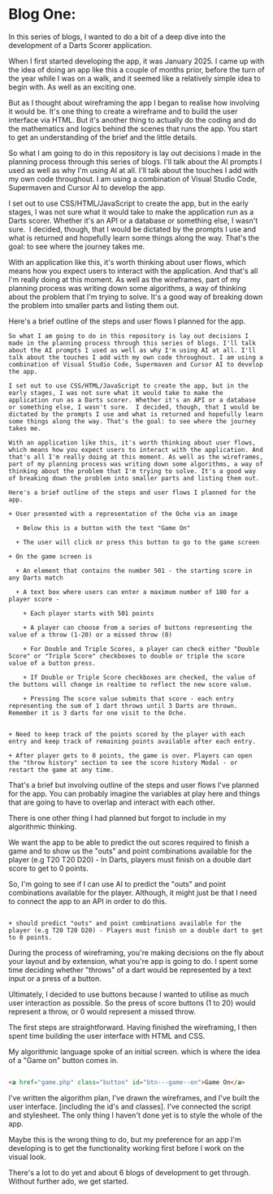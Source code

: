 # Blog One: 

In this series of blogs, I wanted to do a bit of a deep dive into the development of a Darts Scorer application.

When I first started developing the app, it was January 2025. I came up with the idea of doing an app like this a couple of months prior, before the turn of the year while I was on a walk, and it seemed like a relatively simple idea to begin with. As well as an exciting one.

But as I thought about wireframing the app I began to realise how involving it would be. It's one thing to create a wireframe and to build the user interface via HTML. But it's another thing to actually do the coding and do the mathematics and logics behind the scenes that runs the app. You start to get an understanding of the brief and the little details.

So what I am going to do in this repository is lay out decisions I made in the planning process through this series of blogs. I'll talk about the AI prompts I used as well as why I'm using AI at all. I'll talk about the touches I add with my own code throughout. I am using a combination of Visual Studio Code, Supermaven and Cursor AI to develop the app.

I set out to use CSS/HTML/JavaScript to create the app, but in the early stages, I was not sure what it would take to make the application run as a Darts scorer. Whether it's an API or a database or something else, I wasn't sure.  I decided, though, that I would be dictated by the prompts I use and what is returned and hopefully learn some things along the way. That's the goal: to see where the journey takes me.

With an application like this, it's worth thinking about user flows, which means how you expect users to interact with the application. And that's all I'm really doing at this moment. As well as the wireframes, part of my planning process was writing down some algorithms, a way of thinking about the problem that I'm trying to solve. It's a good way of breaking down the problem into smaller parts and listing them out.

Here's a brief outline of the steps and user flows I planned for the app.

```
So what I am going to do in this repository is lay out decisions I made in the planning process through this series of blogs. I'll talk about the AI prompts I used as well as why I'm using AI at all. I'll talk about the touches I add with my own code throughout. I am using a combination of Visual Studio Code, Supermaven and Cursor AI to develop the app.

I set out to use CSS/HTML/JavaScript to create the app, but in the early stages, I was not sure what it would take to make the application run as a Darts scorer. Whether it's an API or a database or something else, I wasn't sure.  I decided, though, that I would be dictated by the prompts I use and what is returned and hopefully learn some things along the way. That's the goal: to see where the journey takes me.

With an application like this, it's worth thinking about user flows, which means how you expect users to interact with the application. And that's all I'm really doing at this moment. As well as the wireframes, part of my planning process was writing down some algorithms, a way of thinking about the problem that I'm trying to solve. It's a good way of breaking down the problem into smaller parts and listing them out.

Here's a brief outline of the steps and user flows I planned for the app.

+ User presented with a representation of the Oche via an image

  + Below this is a button with the text "Game On"

  + The user will click or press this button to go to the game screen

+ On the game screen is

  + An element that contains the number 501 - the starting score in any Darts match

  + A text box where users can enter a maximum number of 180 for a player score -

    + Each player starts with 501 points

    + A player can choose from a series of buttons representing the value of a throw (1-20) or a missed throw (0)

    + For Double and Triple Scores, a player can check either "Double Score" or "Triple Score" checkboxes to double or triple the score value of a button press.

    + If Double or Triple Score checkboxes are checked, the value of the buttons will change in realtime to reflect the new score value.

    + Pressing The score value submits that score - each entry representing the sum of 1 dart throws until 3 Darts are thrown. Remember it is 3 darts for one visit to the Oche.


+ Need to keep track of the points scored by the player with each entry and keep track of remaining points available after each entry.

+ After player gets to 0 points, the game is over. Players can open the "throw history" section to see the score history Modal - or restart the game at any time.

```

That's a brief but involving outline of the steps and user flows I've planned for the app. You can probably imagine the variables at play here and things that are going to have to overlap and interact with each other.

There is one other thing I had planned but forgot to include in my algorithmic thinking.

We want the app to be able to predict the out scores required to finish a game and to show us the "outs" and point combinations available for the player (e.g T20 T20 D20) - In Darts, players must finish on a double dart score to get to 0 points.

So, I'm going to see if I can use AI to predict the "outs" and point combinations available for the player. Although, it might just be that I need to connect the app to an API in order to do this.

```

+ should predict "outs" and point combinations available for the player (e.g T20 T20 D20) - Players must finish on a double dart to get to 0 points.

```

During the process of wireframing, you're making decisions on the fly about your layout and by extension, what you're app is going to do. I spent some time deciding whether "throws" of a dart would be represented by a text input or a press of a button.

Ultimately, I decided to use buttons because I wanted to utilise as much user interaction as possible. So the press of score buttons (1 to 20) would represent a throw, or 0 would represent a missed throw.

The first steps are straightforward. Having finished the wireframing, I then spent time building the user interface with HTML and CSS.

My algorithmic language spoke of an initial screen. which is where the idea of a "Game on" button comes in.

```html

<a href="game.php" class="button" id="btn---game--on">Game On</a>

```

I've written the algorithm plan, I've drawn the wireframes, and I've built the user interface. [including the id's and classes]. I've connected the script and stylesheet. The only thing I haven't done yet is to style the whole of the app.

Maybe this is the wrong thing to do, but my preference for an app I'm developing is to get the functionality working first before I work on the visual look.

There's a lot to do yet and about 6 blogs of development to get through. Without further ado, we get started.